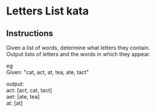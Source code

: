 # Letters List kata

## Instructions

Given a list of words, determine what letters they contain.  
Output lists of letters and the words in which they appear.

eg  
Given: "cat, act, at, tea, ate, tact"

output:  
act: [act, cat, tact]  
aet: [ate, tea]  
at: [at]

